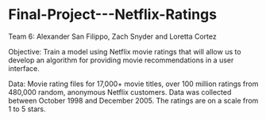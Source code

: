 # Final-Project---Netflix-Ratings

Team 6:  Alexander San Filippo, Zach Snyder and Loretta Cortez

Objective:  Train a model using Netflix movie ratings that will allow us to develop an algorithm for providing movie recommendations in a user interface.

Data:  Movie rating files for 17,000+ movie titles, over 100 million ratings from 480,000 random, anonymous Netflix customers.  Data was collected between 
October 1998 and December 2005. The ratings are on a scale from 1 to 5 stars.  

